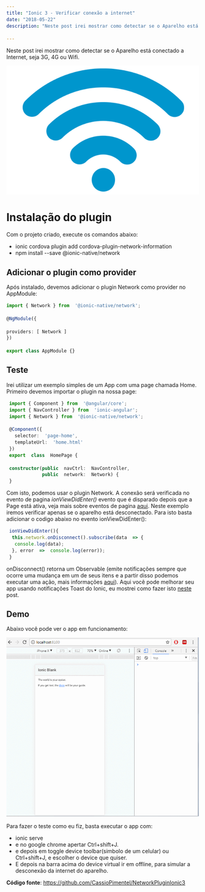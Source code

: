 ```yaml
---
title: "Ionic 3 - Verificar conexão a internet"
date: "2018-05-22"
description: "Neste post irei mostrar como detectar se o Aparelho está conectado a Internet."

---
```


Neste post irei mostrar como detectar se o Aparelho está conectado a Internet, seja 3G, 4G ou Wifi.

![enter image description here](https://raw.githubusercontent.com/CassioPimentel/cassiopimentel.github.io/master/images/networking/wifi1.png)

# Instalação do plugin

Com o projeto criado, execute os comandos abaixo:

 - ionic cordova plugin add cordova-plugin-network-information
 - npm install --save @ionic-native/network

## Adicionar o plugin como provider

Após instalado, devemos adicionar o plugin Network como provider no AppModule:

  ```ts
  import { Network } from  '@ionic-native/network';
    
  @NgModule({
    
  providers: [ Network ]
  })
   
  export class AppModule {}
```

## Teste

Irei utilizar um exemplo simples de um App com uma page chamada Home. Primeiro devemos importar o plugin na nossa page:

```ts
 import { Component } from  '@angular/core';
 import { NavController } from  'ionic-angular';
 import { Network } from  '@ionic-native/network';
    
 @Component({
   selector:  'page-home',
   templateUrl:  'home.html'
 })
 export  class  HomePage {

 constructor(public  navCtrl:  NavController,
             public  network:  Network) {
 }
```

Com isto, podemos usar o plugin Network. A conexão será verificada no evento de pagina *ionViewDidEnter()* evento que é disparado depois que a Page está ativa, veja mais sobre eventos de pagina [aqui](https://ionicframework.com/docs/api/navigation/NavController/#lifecycle-events).  Neste exemplo iremos verificar apenas se o aparelho está desconectado. Para isto basta adicionar o codigo abaixo no evento ionViewDidEnter():

```ts
 ionViewDidEnter(){
  this.network.onDisconnect().subscribe(data  => {
   console.log(data);
  }, error  =>  console.log(error));
 }
```

onDisconnect() retorna um Observable (emite notificações sempre que ocorre uma mudança em um de seus itens e a partir disso podemos executar uma ação, mais informações [aqui](https://tableless.com.br/entendendo-rxjs-observable-com-angular/)). Aqui você pode melhorar seu app usando notificações Toast do Ionic, eu mostrei como fazer isto [neste](http://cassiopimentel.github.io/2018/Ionic3-Notifica%C3%A7%C3%B5es-com-Toast/) post.

## Demo

Abaixo você pode ver o app em funcionamento:

![enter image description here](https://github.com/CassioPimentel/cassiopimentel.github.io/blob/master/images/networking/testeNetworkIonic.gif?raw=true)

Para fazer o teste como eu fiz, basta executar o app com:
 - ionic serve 
 - e no google chrome apertar  Ctrl+shift+J.
 - e depois em toggle device toolbar(simbolo de um celular) ou   
   Ctrl+shift+J, e escolher o device que quiser.
 - E depois na barra acima do device virtual ir em offline, para simular a desconexão da internet do aparelho.

**Código fonte**: https://github.com/CassioPimentel/NetworkPluginIonic3
